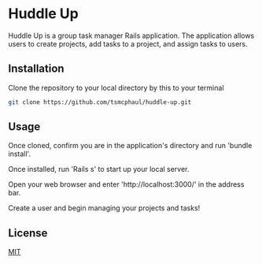 # Huddle Up

Huddle Up is a group task manager Rails application.  The application allows users to create projects, add tasks to a project, and assign tasks to users.

## Installation

Clone the repository to your local directory by this to your terminal

```bash
git clone https://github.com/tsmcphaul/huddle-up.git
```
## Usage

Once cloned, confirm you are in the application's directory and run 'bundle install'.  

Once installed, run 'Rails s' to start up your local server.

Open your web browser and enter 'http://localhost:3000/' in the address bar.

Create a user and begin managing your projects and tasks!

## License
[MIT](https://choosealicense.com/licenses/mit/)